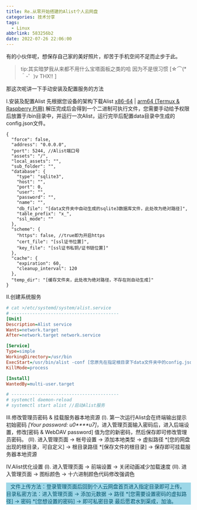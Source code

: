 ```yaml
---
title: Re.从零开始搭建的Alist个人云网盘
categories: 技术分享
tags:
  - Linux
abbrlink: 583256b2
date: 2022-07-26 22:06:00
---
```

有的小伙伴呢，想保存自己家的美好照片，却苦于手机空间不足而止步于此。

<blockquote>tip:其实暗梦我从来都不用什么宝塔面板之类的哈
因为不是很习惯
[☆⌒(*＾-゜)v THX!! ]</blockquote>

那这次呢讲一下手动安装及配置服务的方法

I.安装及配置Alist
先根据您设备的架构下载Alist <a href="https://ghproxy.com/https://github.com/Xhofe/alist/releases/latest/download/alist-linux-musl-amd64.tar.gz">x86-64</a> | <a href="https://ghproxy.com/https://github.com/Xhofe/alist/releases/latest/download/alist-linux-musl-arm64.tar.gz">arm64 (Termux & Raspberry PI用)</a>
解压完成后会得到一个二进制可执行文件，您需要手动给予权限后放置于/bin目录中，并运行一次Alist，运行完毕后配置data目录中生成的config.json文件。


    {
      "force": false,
      "address": "0.0.0.0",
      "port": 5244, //Alist端口号
      "assets": "/",
      "local_assets": "",
      "sub_folder": "",
      "database": {
        "type": "sqlite3",
        "host": "",
        "port": 0,
        "user": "",
        "password": "",
        "name": "",
        "db_file": "[data文件夹中自动生成的sqlite3数据库文件，此处改为绝对路径]",
        "table_prefix": "x_",
        "ssl_mode": ""
      },
      "scheme": {
        "https": false, //true即为开启https
        "cert_file": "[ssl证书位置]",
        "key_file": "[ssl证书私钥/证书链位置]"
      },
      "cache": {
        "expiration": 60,
        "cleanup_interval": 120
      },
      "temp_dir": "[缓存文件夹，此处改为绝对路径，不存在则自动生成]"
    }
</pre>

II.创建系统服务
```ini
# cat >/etc/systemd/system/alist.service
# -----------------------------------------
[Unit]
Description=Alist service
Wants=network.target
After=network.target network.service

[Service]
Type=simple
WorkingDirectory=/usr/bin
ExecStart=/usr/bin/alist -conf [您原先在指定根目录下data文件夹中的config.json文件位置]
KillMode=process

[Install]
WantedBy=multi-user.target

# -----------------------------------------
# systemctl daemon-reload
# systemctl start alist //启动Alist服务
```

III.修改管理员密码 & 挂载服务器本地资源 
(I). 第一次运行Alist会在终端输出提示初始密码 <em>[Your password: u0****u7]</em>，进入管理页面输入密码后，进入后端设置，修改[密码 & WebDAV password] 值为您的新密码，然后保存即可修改管理员密码。
(II). 进入管理页面 -> 帐号设置 -> 添加本地类型 -> 虚拟路径 *[您的网盘出现的根目录，可自定义] -> 根目录路径 *[保存文件的根目录] -> 保存即可挂载服务器本地资源

IV.Alist优化设置
(I). 进入管理页面 -> 前端设置 -> 关闭动画减少加载速度
(II). 进入管理页面 -> 图标颜色 -> 十六进制颜色代码修改强调色

<div class="mdui-hoverable shortcodestyle" style="background: #9dd7e8 !important;color: #03536b !important;text-indent: 0 !important;"><i class="fa fa-check-square"></i>&nbsp;&nbsp;
文件上传方法：登录管理页面后回到个人云网盘首页进入指定目录即可上传。
目录私密方法：进入管理页面 -> 添加元数据 -> 路径 *[您需要设置密码的虚拟路径] -> 密码 *[您想设置的密码] -> 即可私密目录
最后愿君水到渠成，加油。</div>
